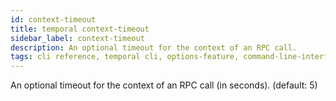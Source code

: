 ```yaml
---
id: context-timeout
title: temporal context-timeout
sidebar_label: context-timeout
description: An optional timeout for the context of an RPC call.
tags: cli reference, temporal cli, options-feature, command-line-interface-cli, context, timeouts-and-heartbeats
---
```


An optional timeout for the context of an RPC call (in seconds). (default: 5)
